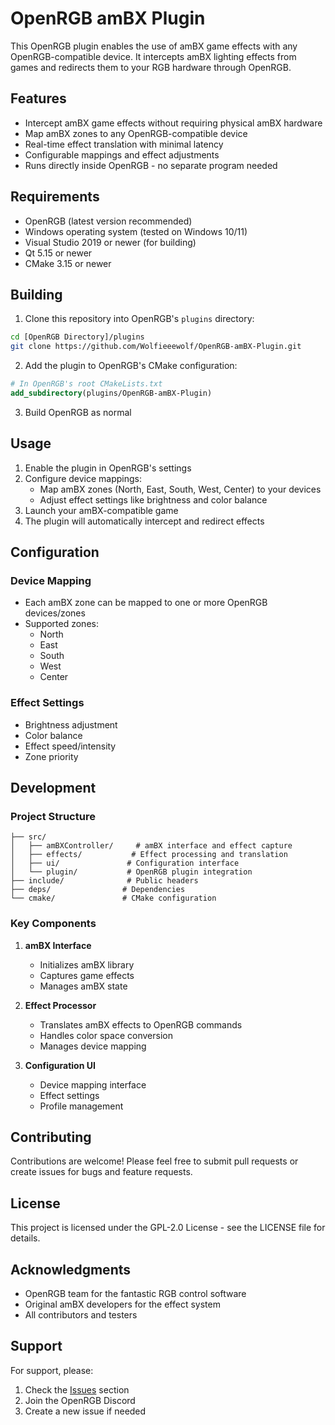 # OpenRGB amBX Plugin

This OpenRGB plugin enables the use of amBX game effects with any OpenRGB-compatible device. It intercepts amBX lighting effects from games and redirects them to your RGB hardware through OpenRGB.

## Features

- Intercept amBX game effects without requiring physical amBX hardware
- Map amBX zones to any OpenRGB-compatible device
- Real-time effect translation with minimal latency
- Configurable mappings and effect adjustments
- Runs directly inside OpenRGB - no separate program needed

## Requirements

- OpenRGB (latest version recommended)
- Windows operating system (tested on Windows 10/11)
- Visual Studio 2019 or newer (for building)
- Qt 5.15 or newer
- CMake 3.15 or newer

## Building

1. Clone this repository into OpenRGB's `plugins` directory:
```bash
cd [OpenRGB Directory]/plugins
git clone https://github.com/Wolfieeewolf/OpenRGB-amBX-Plugin.git
```

2. Add the plugin to OpenRGB's CMake configuration:
```cmake
# In OpenRGB's root CMakeLists.txt
add_subdirectory(plugins/OpenRGB-amBX-Plugin)
```

3. Build OpenRGB as normal

## Usage

1. Enable the plugin in OpenRGB's settings
2. Configure device mappings:
   - Map amBX zones (North, East, South, West, Center) to your devices
   - Adjust effect settings like brightness and color balance
3. Launch your amBX-compatible game
4. The plugin will automatically intercept and redirect effects

## Configuration

### Device Mapping
- Each amBX zone can be mapped to one or more OpenRGB devices/zones
- Supported zones:
  - North
  - East
  - South
  - West
  - Center

### Effect Settings
- Brightness adjustment
- Color balance
- Effect speed/intensity
- Zone priority

## Development

### Project Structure
```
├── src/
│   ├── amBXController/     # amBX interface and effect capture
│   ├── effects/           # Effect processing and translation
│   ├── ui/               # Configuration interface
│   └── plugin/           # OpenRGB plugin integration
├── include/              # Public headers
├── deps/                # Dependencies
└── cmake/               # CMake configuration
```

### Key Components

1. **amBX Interface**
   - Initializes amBX library
   - Captures game effects
   - Manages amBX state

2. **Effect Processor**
   - Translates amBX effects to OpenRGB commands
   - Handles color space conversion
   - Manages device mapping

3. **Configuration UI**
   - Device mapping interface
   - Effect settings
   - Profile management

## Contributing

Contributions are welcome! Please feel free to submit pull requests or create issues for bugs and feature requests.

## License

This project is licensed under the GPL-2.0 License - see the LICENSE file for details.

## Acknowledgments

- OpenRGB team for the fantastic RGB control software
- Original amBX developers for the effect system
- All contributors and testers

## Support

For support, please:
1. Check the [Issues](https://github.com/Wolfieeewolf/OpenRGB-amBX-Plugin/issues) section
2. Join the OpenRGB Discord
3. Create a new issue if needed